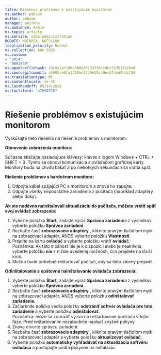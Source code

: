 ```yaml
---
title: Riešenie problémov s existujúcim monitorom
ms.author: pebaum
author: pebaum
manager: mnirkhe
ms.audience: Admin
ms.topic: article
ms.service: o365-administration
ROBOTS: NOINDEX, NOFOLLOW
localization_priority: Normal
ms.collection: Adm_O365
ms.custom:
- "3454"
- "9001450"
ms.openlocfilehash: 2dc9a24c1d0d808e26733738cedbc32d513926a0
ms.sourcegitcommit: c6692ce0fa1358ec3529e59ca0ecdfdea4cdc759
ms.translationtype: MT
ms.contentlocale: sk-SK
ms.lasthandoff: 09/14/2020
ms.locfileid: "47690726"
---
```

# <a name="troubleshoot-an-existing-monitor"></a>Riešenie problémov s existujúcim monitorom

Vyskúšajte tieto riešenia na riešenie problémov s monitorom. 

**Obnovenie zobrazenia monitora:**

Súčasne stláčajte nasledujúce klávesy: kláves s logom Windows + CTRL + SHIFT + B. Týmto sa obnoví komunikácia s ovládačom grafickej karty. Monitory budú na chvíľu blikať a po niekoľkých sekundách sa vrátia späť.

**Riešenie problémov s hardvérom monitora:**

1. Odpojte kábel spájajúci PC s monitorom a znova ho zapojte.
2. Odpojte všetky nepodstatné zariadenia z počítača (napríklad adaptéry alebo doky).

**Ak ste nedávno nainštalovali aktualizáciu do počítača, môžete vrátiť späť svoj ovládač zobrazenia:**

1. Vyberte položku **Štart**, zadajte výraz **Správca zariadení**a z výsledkov vyberte položku **Správca zariadení** .
2. Rozbaľte časť **zobrazovacie adaptéry** , kliknite pravým tlačidlom myši na zobrazovací adaptér, ANDS vyberte položku **Vlastnosti**.
3. Prejdite na kartu **ovládač** a vyberte položku vrátiť **ovládač**. <br>
Poznámka: Ak táto možnosť nie je k dispozícii alebo je neaktívna, vyberte položku **nie** z nižšie uvedenej možnosti, čím prejdete na ďalší krok.
4. Možno bude potrebné reštartovať počítač, aby sa tieto zmeny prejavili.

**Odinštalovanie a opätovné nainštalovanie ovládača zobrazenia:**

1. Vyberte položku **Štart**, zadajte výraz **Správca zariadení**a z výsledkov vyberte položku **Správca zariadení** .
2. Rozbaľte časť **zobrazovacie adaptéry** , kliknite pravým tlačidlom myši na zobrazovací adaptér, ANDS vyberte položku **odinštalovať zariadenie**. 
3. Začiarknite políčko vedľa položky **odstrániť softvér ovládača pre toto zariadenie** a vyberte položku **odinštalovať**.<br>
Poznámka: môže sa zobraziť výzva na reštartovanie počítača v tejto fáze. Pred reštartovaním nezabudnite napísať zvyšné pokyny.
4. Znova otvorte správcu zariadení.
5. Rozbaľte časť **zobrazovacie adaptéry** , kliknite pravým tlačidlom myši na zobrazovací adaptér a vyberte položku **aktualizovať ovládač**.
6. Vyberte položku **automaticky vyhľadávať na aktualizáciu softvéru ovládača** a postupujte podľa pokynov na inštaláciu.